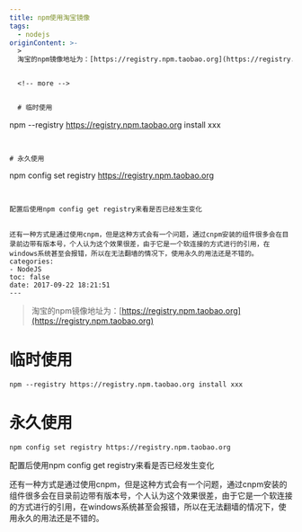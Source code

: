 ```yaml
---
title: npm使用淘宝镜像
tags:
  - nodejs
originContent: >-
  >
  淘宝的npm镜像地址为：[https://registry.npm.taobao.org](https://registry.npm.taobao.org) 


  <!-- more -->


  # 临时使用

  ```

  npm --registry https://registry.npm.taobao.org install xxx

  ```


  # 永久使用

  ```

  npm config set registry https://registry.npm.taobao.org

  ```


  配置后使用npm config get registry来看是否已经发生变化


  还有一种方式是通过使用cnpm，但是这种方式会有一个问题，通过cnpm安装的组件很多会在目录前边带有版本号，个人认为这个效果很差，由于它是一个软连接的方式进行的引用，在windows系统甚至会报错，所以在无法翻墙的情况下，使用永久的用法还是不错的。
categories:
  - NodeJS
toc: false
date: 2017-09-22 18:21:51
---
```


> 淘宝的npm镜像地址为：[https://registry.npm.taobao.org](https://registry.npm.taobao.org) 

<!-- more -->

# 临时使用
```
npm --registry https://registry.npm.taobao.org install xxx
```

# 永久使用
```
npm config set registry https://registry.npm.taobao.org
```

配置后使用npm config get registry来看是否已经发生变化

还有一种方式是通过使用cnpm，但是这种方式会有一个问题，通过cnpm安装的组件很多会在目录前边带有版本号，个人认为这个效果很差，由于它是一个软连接的方式进行的引用，在windows系统甚至会报错，所以在无法翻墙的情况下，使用永久的用法还是不错的。